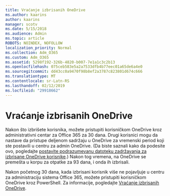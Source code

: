 ```yaml
---
title: Vraćanje izbrisanih OneDrive
ms.author: kaarins
author: kaarins
manager: scotv
ms.date: 5/15/2018
ms.audience: Admin
ms.topic: article
ROBOTS: NOINDEX, NOFOLLOW
localization_priority: Normal
ms.collection: Adm_O365
ms.custom: Adm_O365
ms.assetid: 5298f192-326b-4820-b007-7e1a1c3c2b13
ms.openlocfilehash: 075ceb583e5a2a7533dfb4b77eec01a65de6a4e0
ms.sourcegitcommit: dd43cc0a9470f98b8ef2a3787c823801d674c666
ms.translationtype: MT
ms.contentlocale: sr-Latn-RS
ms.lasthandoff: 02/12/2019
ms.locfileid: "29918662"
---
```

# <a name="restore-a-deleted-onedrive"></a>Vraćanje izbrisanih OneDrive

Nakon što izbrišete korisnika, možete pristupiti korisničkom OneDrive kroz administrativni centar za Office 365 za 30 dana. Drugi korisnici mogu da nastave da pristupe deljenom sadržaju u OneDrive za vremenski period koji ste postavili u centru za admin OneDrive. (Da biste saznali kako da podesite ovo, pogledajte [postavite podrazumevanu datoteku zadržavanja za izbrisane OneDrive korisnike](https://go.microsoft.com/fwlink/?linkid=874267).) Nakon tog vremena, na OneDrive se premešta u korpu za otpatke za 93 dana, i onda ih izbrisali.
  
Nakon početnog 30 dana, kada izbrisani korisnik više ne pojavljuje u centru za administraciju sistema Office 365, možete pristupiti korisničkom OneDrive kroz PowerShell. Za informacije, pogledajte [Vraćanje izbrisanih OneDrive](https://go.microsoft.com/fwlink/?linkid=874269).
  

